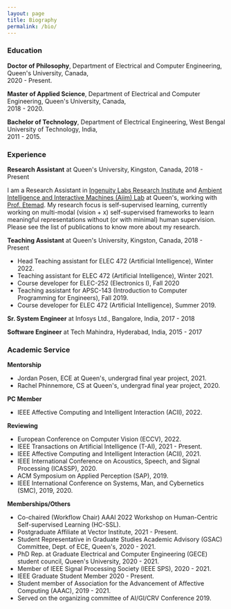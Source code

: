 ```yaml
---
layout: page
title: Biography
permalink: /bio/
---
```


<a name="/education"></a>

### Education

**Doctor of Philosophy**, Department of Electrical and Computer Engineering, Queen's University, Canada, <br> 2020 - Present.

**Master of Applied Science**, Department of Electrical and Computer Engineering, Queen's University, Canada, <br> 2018 - 2020.

**Bachelor of Technology**, Department of Electrical Engineering, West Bengal University of Technology, India, <br> 2011 - 2015.

<a name="/experience"></a>

### Experience

**Research Assistant** at Queen's University, Kingston, Canada, 2018 - Present

I am a Research Assistant in [Ingenuity Labs Research Institute](https://ingenuitylabs.queensu.ca/) and [Ambient Intelligence and Interactive Machines (Aiim) Lab](https://www.aiimlab.com/) at Queen's, working with [Prof. Etemad](https://www.aiimlab.com/director). My research focus is self-supervised learning, currently working on multi-modal (vision + x) self-supervised frameworks to learn meaningful representations without (or with minimal) human supervision. Please see the list of publications to know more about my research.

**Teaching Assistant** at Queen's University, Kingston, Canada, 2018 - Present
- Head Teaching assistant for ELEC 472 (Artificial Intelligence), Winter 2022.
- Teaching assistant for ELEC 472 (Artificial Intelligence), Winter 2021.
- Course developer for ELEC-252 (Electronics I), Fall 2020
- Teaching assistant for APSC-143 (Introduction to Computer Programming for Engineers), Fall 2019.
- Course developer for ELEC 472 (Artificial Intelligence), Summer 2019.

**Sr. System Engineer** at Infosys Ltd., Bangalore, India, 2017 - 2018

**Software Engineer** at Tech Mahindra, Hyderabad, India, 2015 - 2017

<a name="/academic_service"></a>

### Academic Service 

**Mentorship**
- Jordan Posen, ECE at Queen's, undergrad final year project, 2021.
- Rachel Phinnemore, CS at Queen's, undergrad final year project, 2020.

**PC Member**
- IEEE Affective Computing and Intelligent Interaction (ACII), 2022.

**Reviewing**
- European Conference on Computer Vision (ECCV), 2022.
- IEEE Transactions on Artificial Intelligence (T-AI), 2021 - Present.
- IEEE Affective Computing and Intelligent Interaction (ACII), 2021.
- IEEE International Conference on Acoustics, Speech, and Signal Processing (ICASSP), 2020.
- ACM Symposium on Applied Perception (SAP), 2019.
- IEEE International Conference on Systems, Man, and Cybernetics (SMC), 2019, 2020.

**Memberships/Others**
- Co-chaired (Workflow Chair) AAAI 2022 Workshop on Human-Centric Self-supervised Learning (HC-SSL). 
- Postgraduate Affiliate at Vector Institute, 2021 - Present.
- Student Representative in Graduate Studies Academic Advisory (GSAC) Committee, Dept. of ECE, Queen's, 2020 - 2021.
- PhD Rep. at Graduate Electrical and Computer Engineering (GECE) student council, Queen's University, 2020 - 2021.
- Member of IEEE Signal Processing Society (IEEE SPS), 2020 - 2021.
- IEEE Graduate Student Member 2020 - Present.
- Student member of Association for the Advancement of Affective Computing (AAAC), 2019 - 2021.
- Served on the organizing committee of AI/GI/CRV Conference 2019.



